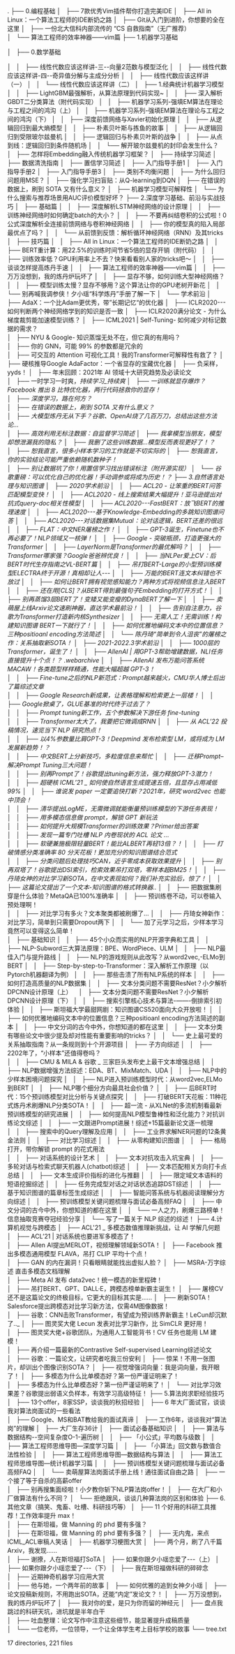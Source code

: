 .
├── 0.编程基础
│   ├── 7款优秀Vim插件帮你打造完美IDE
│   ├── All in Linux：一个算法工程师的IDE断奶之路
│   ├── Git从入门到进阶，你想要的全在这里
│   ├── 一份北大信科内部流传的 “CS 自救指南”（无广推荐）  
│   └── 算法工程师的效率神器——vim篇
├── 1.机器学习基础

│   ├── 0.数学基础

│   │   ├── 线性代数应该这样讲-三--向量2范数与模型泛化
│   │   ├── 线性代数应该这样讲-四--奇异值分解与主成分分析
│   │   ├── 线性代数应该这样讲（一）
│   │   └── 线性代数应该这样讲（二）
│   ├── 1.经典统计机器学习模型
│   │   ├── LightGBM最强解析，从算法原理到代码实现~
│   │   ├── 深入解析GBDT二分类算法（附代码实现）
│   │   ├── 机器学习系列-强填EM算法在理论与工程之间的鸿沟（上）
│   │   ├── 机器学习系列-强填EM算法在理论与工程之间的鸿沟（下）
│   │   ├── 深度前馈网络与Xavier初始化原理
│   │   ├── 从逻辑回归到最大熵模型
│   │   ├── 朴素贝叶斯与拣鱼的故事
│   │   ├── 从逻辑回归到受限玻尔兹曼机
│   │   ├── 逻辑回归与朴素贝叶斯的战争
│   │   ├── 从点到线：逻辑回归到条件随机场
│   │   └── 解开玻尔兹曼机的封印会发生什么？
│   ├── 怎样将Embedding融入传统机器学习框架？
│   ├── 持续学习简述
│   ├── 数据清洗指南
│   ├── 置信学习简述
│   ├── 入门指导手册1
│   ├── 入门指导手册2
│   ├── 入门指导手册3
│   ├── 类别不均衡问题
│   ├── 为什么回归问题用MSE？
│   ├── 强化学习扫盲贴：从Q-learning到DQN
│   ├── 在错误的数据上，刷到 SOTA 又有什么意义？
│   ├── 机器学习模型可解释性
│   └── 为什么搜索与推荐场景用AUC评价模型好坏？
├── 2.深度学习基础、前沿与实战技巧
│   ├── 基础篇
│   │   ├── 深度解析LSTM神经网络的设计原理
│   │   ├── 训练神经网络时如何确定batch的大小？
│   │   ├── 不要再纠结卷积的公式啦！0公式深度解析全连接前馈网络与卷积神经网络
│   │   ├── 你的模型真的陷入局部最优点了吗？
│   │   └── 从前馈到反馈：解析循环神经网络（RNN）及其tricks
│   ├── 技巧篇
│   │   ├── All in Linux：一个算法工程师的IDE断奶之路
│   │   ├── BERT重计算：用22.5%的训练时间节省5倍的显存开销（附代码）
│   │   ├── 训练效率低？GPU利用率上不去？快来看看别人家的tricks吧～
│   │   ├── 谈谈怎样提高炼丹手速
│   │   ├── 算法工程师的效率神器——vim篇
│   │   ├── 万万没想到，我的炼丹炉玩坏了
│   │   ├── 显存不够，如何训练大型神经网络？
│   │   ├── 模型训练太慢？显存不够用？这个算法让你的GPU老树开新花
│   │   └── 别再喊我调参侠！夕小瑶“科学炼丹”手册了解一下
│   └── 学术前沿
│       ├── AdaX：一个比Adam更优秀，带”长期记忆“的优化器
│       ├── ICLR2020---如何判断两个神经网络学到的知识是否一致
│       ├── ICLR2020满分论文 - 为什么梯度裁剪能加速模型训练？
│       ├── ICML2021 | Self-Tuning- 如何减少对标记数据的需求？  
│       ├── NYU & Google- 知识蒸馏无处不在，但它真的有用吗？  
│       ├── 你的 GNN，可能 99% 的参数都是冗余的  
│       ├── 可交互的 Attention 可视化工具！我的Transformer可解释性有救了？
│       ├── 硬核推导Google AdaFactor：一个省显存的宝藏优化器
│       ├── 负采样，yyds！ 
│       ├── 年末回顾：2021年 AI 领域十大研究趋势及必读论文  
│       ├── 一时学习一时爽，_持续学习_持续爽
│       ├── 一训练就显存爆炸？Facebook 推出 8 比特优化器，两行代码拯救你的显存！  
│       ├── 深度学习，路在何方？  
│       ├── 在错误的数据上，刷到 SOTA 又有什么意义？  
│       ├── 大模型炼丹无从下手？谷歌、OpenAI烧了几百万刀，总结出这些方法论…  
│       ├── 高效利用无标注数据：自监督学习简述
│       ├── 我拿模型当朋友，模型却想泄漏我的隐私？
│       ├── 我删了这些训练数据…模型反而表现更好了！？  
│       ├── 恕我直言，很多小样本学习的工作就是不切实际的
│       ├── 恕我直言，你的实验结论可能严重依赖随机数种子！  
│       ├── 别让数据坑了你！用置信学习找出错误标注（附开源实现）
│       └── 谷歌重磅：可以优化自己的优化器！手动调参或将成为历史！？
├── 3.自然语言处理与知识图谱
│   ├── 2020学术前沿
│   │   ├── ACL20 - 让笨重的BERT问答匹配模型变快！
│   │   ├── ACL2020 - 线上搜索结果大幅提升！亚马逊提出对抗式query-doc相关性模型
│   │   ├── ACL2020---FastBERT：放飞BERT的推理速度
│   │   ├── ACL2020---基于Knowledge-Embedding的多跳知识图谱问答
│   │   ├── ACL2020---对话数据集Mutual：论对话逻辑，BERT还差的很远
│   │   ├── FLAT：中文NER屠榜之作！
│   │   ├── GPT-3诞生，Finetune也不再必要了！NLP领域又一核弹！
│   │   ├── Google - 突破瓶颈，打造更强大的Transformer
│   │   ├── LayerNorm是Transformer的最优解吗？
│   │   ├── Transformer哪家强？Google爸爸辨优良！
│   │   ├── 当NLPer爱上CV：后BERT时代生存指南之VL-BERT篇
│   │   ├── 吊打BERT-Large的小型预训练模型ELECTRA终于开源！真相却让人---
│   │   ├── 万能的BERT连文本纠错也不放过
│   │   ├── 如何让BERT拥有视觉感知能力？两种方式将视频信息注入BERT
│   │   ├── 还在用[CLS]？从BERT得到最强句子Embedding的打开方式！
│   │   ├── 别再蒸馏3层BERT了！变矮又能变瘦的DynaBERT了解一下
│   │   ├── 卖萌屋上线Arxiv论文速刷神器，直达学术最前沿！
│   │   ├── 告别自注意力，谷歌为Transformer打造新内核Synthesizer
│   │   ├── 无需人工！无需训练！构建知识图谱 BERT一下就行了！
│   │   ├── 如何优雅地编码文本中的位置信息？三种positioanl encoding方法简述
│   │   └── 陈丹琦“简单到令人沮丧”的屠榜之作：关系抽取新SOTA！
│   ├── 2021-2022.3学术前沿
│   │   ├── 1000层的Transformer，诞生了！ 
│   │   ├── AllenAI | 用GPT-3帮助增建数据，NLI任务直接提升十个点！？  .webarchive
│   │   ├── AllenAI 发布万能问答系统 MACAW！各类题型样样精通，性能大幅超越 GPT-3！  
│   │   ├── Fine-tune之后的NLP新范式：Prompt越来越火，CMU华人博士后出了篇综述文章  
│   │   ├── Google Research新成果，让表格理解和检索更上一层楼！
│   │   ├── Google掀桌了，GLUE基准的时代终于过去了？  
│   │   ├── Prompt tuning新工作，五个参数解决下游任务 fine-tuning  
│   │   ├── Transformer太大了，我要把它微调成RNN
│   │   ├── 从 ACL’22 投稿情况，速览当下 NLP 研究热点！  
│   │   ├── 以4%参数量比肩GPT-3！Deepmind 发布检索型 LM，或将成为 LM 发展新趋势！？  
│   │   ├── 中文BERT上分新技巧，多粒度信息来帮忙
│   │   ├── 迁移Prompt–解决Prompt Tuning三大问题！  
│   │   ├── 别再Prompt了！谷歌提出tuning新方法，强力释放GPT-3潜力！  
│   │   ├── 超硬核 ICML’21 _ 如何使自然语言生成提速五倍，且显存占用减低99%
│   │   ├── 谁说发 paper 一定要追快打新？2021年，研究 word2vec 也能中顶会！  
│   │   ├── 清华提出LogME，无需微调就能衡量预训练模型的下游任务表现！  
│   │   ├── 用多模态信息做 prompt，解锁 GPT 新玩法  
│   │   ├── 如何提升大规模Transformer的训练效果？Primer给出答案  
│   │   ├── 发现一篇专门吐槽 NLP 内卷现状的 ACL 论文 ...  
│   │   ├── 软硬兼施极限轻量BERT！能比ALBERT再轻13倍？！
│   │   ├── 打破情感分类准确率 80 分天花板！更加充分的知识图谱结合范式  
│   │   ├── 分类问题后处理技巧CAN，近乎零成本获取效果提升
│   │   ├── 别再双塔了！谷歌提出DSI索引，检索效果吊打双塔，零样本超BM25！
│   │   ├── 丹琦女神的对比学习新SOTA，在中文表现如何？我们补充实验后，惊了！
│   │   ├── 这篇论文提出了一个文本_-_知识图谱的格式转换器.._
│   │   ├── 把数据集刷穿是什么体验？MetaQA已100%准确率
│   │   ├── 预训练卷不动，可以卷输入预处理啊！  
│   │   ├── 对比学习有多火？文本聚类都被刷爆了…
│   │   ├── 丹琦女神新作：对比学习，简单到只需要Dropout两下
│   │   └── 加了元学习之后，少样本学习竟然可以变得这么简单！  
│   ├── 基础知识
│   │   ├── 45个小众而实用的NLP开源字典和工具
│   │   ├── NLP-Subword三大算法原理：BPE、WordPiece、ULM
│   │   ├── NLP最佳入门与提升路线
│   │   ├── NLP的游戏规则从此改写？从word2vec,-ELMo到BERT
│   │   ├── Step-by-step-to-Transformer：深入解析工作原理（以Pytorch机器翻译为例）
│   │   ├── 那些击溃了所有NLP系统的样本
│   │   ├── 如何打造高质量的NLP数据集
│   │   ├── 文本分类问题不需要ResNet？小夕解析DPCNN设计原理（上）
   │   ├── 文本分类问题不需要ResNet？小夕解析DPCNN设计原理（下）
│   │   ├── 搜索引擎核心技术与算法-——-倒排索引初体验
│   │   ├── 斯坦福大学最甜网剧：知识图谱CS520面向大众开放啦！
│   │   ├── 如何优雅地编码文本中的位置信息？三种positioanl encoding方法简述的副本
│   │   ├── 中文分词的古今中外，你想知道的都在这里
│   │   ├── 文本分类有哪些论文中很少提及却对性能有重要影响的tricks？
│   │   └── 史上最可爱的关系抽取指南？从一条规则到十个开源项目
│   ├── 子方向综述
│   │   ├── 2202年了，“小样本”还值得卷吗？  
│   │   ├── CMU & MILA & 谷歌 _ 三家巨头发布史上最干文本增强总结
│   │   ├── NLP数据增强方法综述：EDA、BT、MixMatch、UDA
│   │   ├── NLP中的少样本困境问题探究
│   │   ├── NLP进入预训练模型时代：从word2vec,ELMo到BERT
│   │   ├── NLP哪个细分方向最具社会价值？
│   │   ├── 后BERT时代：15个预训练模型对比分析与关键点探究
│   │   ├── 打破BERT天花板：11种花式炼丹术刷爆NLP分类SOTA！
│   │   ├── 超一流 - 从XLNet的多流机制看最新预训练模型的研究进展
│   │   ├── 如何提高NLP模型鲁棒性和泛化能力？对抗训练论文综述
│   │   ├── 一文跟进Prompt进展！综述+15篇最新论文逐一梳理  
│   │   ├── 搜索中的Query理解及应用
│   │   ├── 工业界求解NER问题的12条黄金法则
│   │   ├── 对比学习综述
│   │   ├── 从零构建知识图谱
│   │   ├── 格局打开，带你解锁 prompt 的花式用法  
│   │   ├── 对话系统的设计艺术
│   │   ├── 文本对抗攻击入坑宝典
│   │   ├── 多轮对话与检索式聊天机器人(chatbot)综述
│   │   ├── 文本匹配相关方向打卡点总结
│   │   ├── 文本生成评价指标的进化与推翻
│   │   ├── 限定域文本语料的短语挖掘综述
│   │   ├── 任务完成型对话之对话状态追踪DST综述
│   │   ├── 基于知识图谱的篇章标签生成综述
│   │   ├── 智能问答系统与机器阅读理解分方向综述
│   │   ├── 预训练模型关键问题梳理与面试必备高频FAQ
│   │   ├── 中文分词的古今中外，你想知道的都在这里
│   │   └── 一人之力，刷爆三路榜单！信息抽取竞赛夺冠经验分享
│   └── 写了一篇关于 NLP 综述的综述！
├── 4.计算机视觉与跨模态
│   ├── ACL'21 _ 多模态数值推理新挑战，让 AI 学解几何题
│   ├── ACL’21 | 对话系统也要进军多模态了！  
│   ├── Allen AI提出MERLOT，视频理解领域新SOTA！
│   ├── Facebook 推出多模态通用模型 FLAVA，吊打 CLIP 平均十个点！  
│   ├── GAN 的内在漏洞！只看眼睛就能找出虚拟人脸？
│   ├── MSRA-万字综述 直击多模态文档理解  
│   ├── Meta AI 发布 data2vec！统一模态的新里程碑！  
│   ├── 吊打BERT、GPT、DALL·E，跨模态榜单新霸主诞生！
│   ├── 屠榜CV还不是这篇论文的终极目标，它更大的目标其实是……
│   ├── 刷新SOTA！Salesforce提出跨模态对比学习新方法，仅需4M图像数据！  
│   ├── 谷歌：CNN击败Transformer，有望成为预训练界新霸主！LeCun却沉默了.._
│   ├── 图灵奖大佬 Lecun 发表对比学习新作，比 SimCLR 更好用！  
│   ├── 图灵奖大佬+谷歌团队，为通用人工智能背书！CV 任务也能用 LM 建模！  
│   ├── 再介绍一篇最新的Contrastive Self-supervised Learning综述论文  
│   ├── 谷歌：一篇论文，让研究者吃我三份安利
│   ├── 惊呆！不用一张图片，却训出个图像识别SOTA？
│   ├── 视觉增强词向量：我是词向量，我开眼了！
│   ├── 多模态为什么比单模态好？第一份严谨证明来了！  
│   ├── 多模态为什么比单模态好？第一份严谨证明来了！
│   └── 对比学习效果差？谷歌提出弱语义负样本，有效学习高级特征！
├── 5.算法岗求职经验技巧
│   ├── 13个offer，8家SSP，谈谈我的秋招经验
│   ├── 6 年大厂面试官，谈谈我对算法岗面试的一些看法  
│   ├── Google、MS和BAT教给我的面试真谛
│   ├── 工作6年，谈谈我对“算法岗”的理解
│   ├── 大厂生存36计
│   ├── 面试必备基础知识
│   │   ├── 算法与数据结构--空间复杂度O-1-遍历树
│   │   ├── 「小公式」平均数与级数
│   │   ├── 算法工程师思维导图—深度学习篇
│   │   ├── 「小算法」回文数与数值合法性检验
│   │   ├── 算法工程师思维导图—数据结构与算法
│   │   ├── 算法工程师思维导图—统计机器学习篇
│   │   ├── 预训练模型关键问题梳理与面试必备高频FAQ
│   │   └── 卖萌屋算法岗面试手册上线！通往面试自由之路
│   ├── 一个接了等于自杀的高薪offer  
│   ├── 别再搜集面经啦！小夕教你斩下NLP算法岗offer！
│   ├── 在大厂和小厂做算法有什么不同？
│   └── 拒绝跟风，谈谈几种算法岗的区别和体验
├── 6.其他文章（搞笑、鬼畜、吐槽、科研技巧等）
│   ├── 11 个好用的科研工具推荐！工作效率提升 max！  
│   ├── 在斯坦福，做 Manning 的 phd 要有多强？  
│   ├── 在斯坦福，做 Manning 的 phd 要有多强？
│   ├── 无内鬼，来点ICML_ACL审稿人笑话
│   ├── 机器学习梗图大赏
│   ├── 两个月，刷了八千篇Arxiv，我发现……  
│   ├── 谢撩，人在斯坦福打SoTA
│   ├── 如果你跟夕小瑶恋爱了---（上）
│   ├── 如果你跟夕小瑶恋爱了---（下）
│   ├── 我在斯坦福做科研的碎碎念  
│   ├── 近期神奇机器学习应用大赏  
│   ├── 他与她，一个两年前的故事
│   ├── 如何优雅的追到女神夕小瑶
│   ├── 论文投稿新规则，不用跑出SOTA，还能“内定”发论文？！
│   ├── 万万没想到，我的炼丹炉玩坏了
│   ├── 我对你的爱，是只为你而留的神经元
│   ├── 盘点我跳过的科研天坑，进坑就是半年白干  
│   ├── 吐血整理：论文写作中注意这些细节，能显著提升成稿质量  
│   └── 一位老师，一位领导，一个让全体学生考上目标学校的故事
└── tree.txt

17 directories, 221 files




